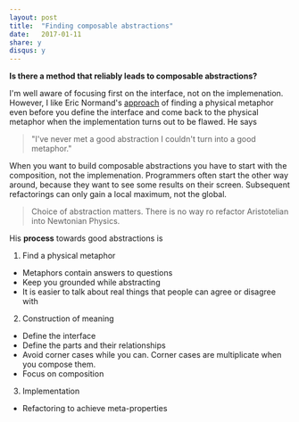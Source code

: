 ```yaml
---
layout: post
title:  "Finding composable abstractions"
date:   2017-01-11
share: y
disqus: y
---
```


**Is there a method that reliably leads to composable abstractions?**

I'm well aware of focusing first on the interface, not on the implemenation. However, I like Eric Normand's [approach][approach] of finding a physical metaphor even before you define the interface and come back to the physical metaphor when the implementation turns out to be flawed. He says

> "I've never met a good abstraction I couldn't turn into a good metaphor."

When you want to build composable abstractions you have to start with the composition, not the implemenation. Programmers often start the other way around, because they want to see some results on their screen. Subsequent refactorings can only gain a local maximum, not the global.

> Choice of abstraction matters. There is no way ro refactor Aristotelian into Newtonian Physics.

His **process** towards good abstractions is

1. Find a physical metaphor
  - Metaphors contain answers to questions
  - Keep you grounded while abstracting
  - It is easier to talk about real things that people can agree or disagree with
2. Construction of meaning
  - Define the interface
  - Define the parts and their relationships
  - Avoid corner cases while you can. Corner cases are multiplicate when you compose them.
  - Focus on composition
3. Implementation
  - Refactoring to achieve meta-properties

[approach]: https://www.youtube.com/watch?v=jJIUoaIvD20
